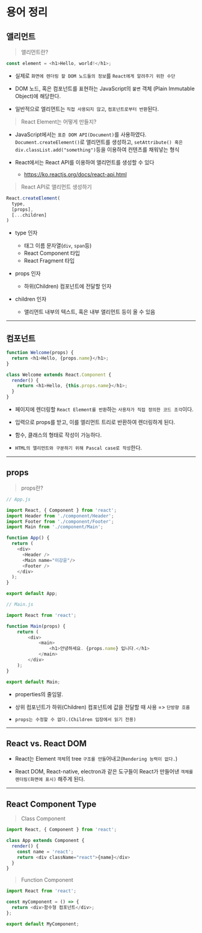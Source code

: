 # 용어 정리

## 앨리먼트

> 앨리먼트란?

```js
const element = <h1>Hello, world!</h1>;
```

- 실제로 `화면에 렌더링 할 DOM 노드들의 정보`를 `React에게 알려주기 위한 수단`

- DOM 노드, 혹은 컴포넌트를 표현하는 JavaScript의 `불변` 객체 (Plain Immutable Object)에 해당한다.

- 일반적으로 엘리먼트는 `직접 사용되지 않고`, `컴포넌트로부터 반환`된다.

> React Element는 어떻게 만들지?

- JavaScript에서는 `표준 DOM API(Document)`를 사용하였다. `Document.createElement()`로 앨리먼트를 생성하고, `setAttribute() 혹은 div.classList.add("something")`등을 이용하여 컨텐츠를 채워넣는 형식

- React에서는 React API를 이용하여 앨리먼트를 생성할 수 있다
  - https://ko.reactjs.org/docs/react-api.html

> React API로 앨리먼트 생성하기

```js
React.createElement(
  type,
  [props],
  [...children]
)
```
- type 인자
  - 태그 이름 문자열(`div`, `span`등)
  - React Component 타입
  - React Fragment 타입

- props 인자
  - 하위(Children) 컴포넌트에 전달할 인자

- children 인자
  - 앨리먼트 내부의 텍스트, 혹은 내부 앨리먼트 등이 올 수 있음

---

## 컴포넌트

```js
function Welcome(props) {
  return <h1>Hello, {props.name}</h1>;
}

class Welcome extends React.Component {
  render() {
    return <h1>Hello, {this.props.name}</h1>;
  }
}
```

- 페이지에 렌더링할 `React Element를 반환`하는 `사용자가 직접 정의한 코드 조각`이다.

- 입력으로 props를 받고, 이를 엘리먼트 트리로 반환하여 렌더링하게 된다.

- 함수, 클래스의 형태로 작성이 가능하다.

- `HTML의 앨리먼트와 구분하기 위해 Pascal case로 작성`한다.

---

## props

> props란?

```js
// App.js

import React, { Component } from 'react';
import Header from './component/Header';
import Footer from './component/Footer';
import Main from './component/Main';

function App() {
  return (
    <div>
      <Header />
      <Main name="이강윤"/>
      <Footer />
    </div>
  );
}

export default App;
```

```js
// Main.js

import React from 'react';

function Main(props) {
    return (
        <div>
            <main>
                <h1>안녕하세요. {props.name} 입니다.</h1>
            </main>
        </div>
    );
}

export default Main;
```

- properties의 줄임말.

- 상위 컴포넌트가 하위(Children) 컴포넌트에 값을 전달할 때 사용 => `단방향 흐름`

- `props는 수정할 수 없다.(Children 입장에서 읽기 전용)`

---

## React vs. React DOM

- React는 Element `객체`의 tree `구조를 만들`어내고(`Rendering 능력이 없다.`)

- React DOM, React-native, electron과 같은 도구들이 React가 만들어낸 `객체를 렌더링(화면에 표시)` 해주게 된다.

---

## React Component Type

> Class Component

```js
import React, { Component } from 'react';

class App extends Component {
  render() {
    const name = 'react';
    return <div className="react">{name}</div>
  }
}
```

> Function Component

```js
import React from 'react';

const myComponent = () => {
  return <div>함수형 컴포넌트</div>;
};

export default MyComponent;
```